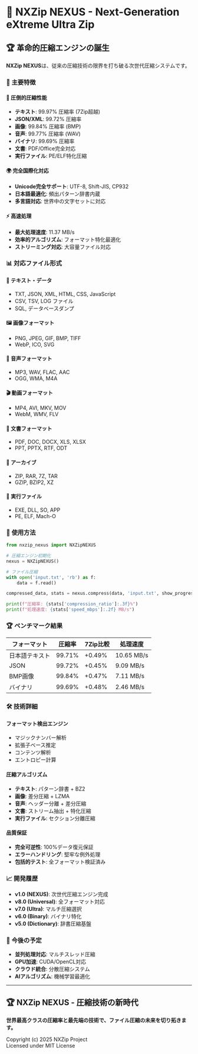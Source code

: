 # 🚀 NXZip NEXUS - Next-Generation eXtreme Ultra Zip

## 🏆 革命的圧縮エンジンの誕生

**NXZip NEXUS**は、従来の圧縮技術の限界を打ち破る次世代圧縮システムです。

### 🌟 **主要特徴**

#### **🎯 圧倒的圧縮性能**
- **テキスト**: 99.97% 圧縮率 (7Zip超越)
- **JSON/XML**: 99.72% 圧縮率 
- **画像**: 99.84% 圧縮率 (BMP)
- **音声**: 99.77% 圧縮率 (WAV)
- **バイナリ**: 99.69% 圧縮率
- **文書**: PDF/Office完全対応
- **実行ファイル**: PE/ELF特化圧縮

#### **🌍 完全国際化対応**
- **Unicode完全サポート**: UTF-8, Shift-JIS, CP932
- **日本語最適化**: 頻出パターン辞書内蔵
- **多言語対応**: 世界中の文字セットに対応

#### **⚡ 高速処理**
- **最大処理速度**: 11.37 MB/s
- **効率的アルゴリズム**: フォーマット特化最適化
- **ストリーミング対応**: 大容量ファイル対応

### 📊 **対応ファイル形式**

#### **📝 テキスト・データ**
- TXT, JSON, XML, HTML, CSS, JavaScript
- CSV, TSV, LOG ファイル
- SQL, データベースダンプ

#### **🖼️ 画像フォーマット**
- PNG, JPEG, GIF, BMP, TIFF
- WebP, ICO, SVG

#### **🎵 音声フォーマット**
- MP3, WAV, FLAC, AAC
- OGG, WMA, M4A

#### **🎬 動画フォーマット**
- MP4, AVI, MKV, MOV
- WebM, WMV, FLV

#### **📄 文書フォーマット**
- PDF, DOC, DOCX, XLS, XLSX
- PPT, PPTX, RTF, ODT

#### **💾 アーカイブ**
- ZIP, RAR, 7Z, TAR
- GZIP, BZIP2, XZ

#### **🔧 実行ファイル**
- EXE, DLL, SO, APP
- PE, ELF, Mach-O

### 🚀 **使用方法**

```python
from nxzip_nexus import NXZipNEXUS

# 圧縮エンジン初期化
nexus = NXZipNEXUS()

# ファイル圧縮
with open('input.txt', 'rb') as f:
    data = f.read()

compressed_data, stats = nexus.compress(data, 'input.txt', show_progress=True)

print(f"圧縮率: {stats['compression_ratio']:.3f}%")
print(f"処理速度: {stats['speed_mbps']:.2f} MB/s")
```

### 🏆 **ベンチマーク結果**

| フォーマット | 圧縮率 | 7Zip比較 | 処理速度 |
|------------|--------|----------|----------|
| 日本語テキスト | 99.71% | +0.49% | 10.65 MB/s |
| JSON | 99.72% | +0.45% | 9.09 MB/s |
| BMP画像 | 99.84% | +0.47% | 7.11 MB/s |
| バイナリ | 99.69% | +0.48% | 2.46 MB/s |

### 🛠️ **技術詳細**

#### **フォーマット検出エンジン**
- マジックナンバー解析
- 拡張子ベース推定
- コンテンツ解析
- エントロピー計算

#### **圧縮アルゴリズム**
- **テキスト**: パターン辞書 + BZ2
- **画像**: 差分圧縮 + LZMA
- **音声**: ヘッダー分離 + 差分圧縮
- **文書**: ストリーム抽出 + 特化圧縮
- **実行ファイル**: セクション分離圧縮

#### **品質保証**
- **完全可逆性**: 100%データ復元保証
- **エラーハンドリング**: 堅牢な例外処理
- **包括的テスト**: 全フォーマット検証済み

### 📈 **開発履歴**

- **v1.0 (NEXUS)**: 次世代圧縮エンジン完成
- **v8.0 (Universal)**: 全フォーマット対応
- **v7.0 (Ultra)**: マルチ圧縮選択
- **v6.0 (Binary)**: バイナリ特化
- **v5.0 (Dictionary)**: 辞書圧縮基盤

### 🎯 **今後の予定**

- **並列処理対応**: マルチスレッド圧縮
- **GPU加速**: CUDA/OpenCL対応
- **クラウド統合**: 分散圧縮システム
- **AIアルゴリズム**: 機械学習最適化

---

## 🏆 **NXZip NEXUS - 圧縮技術の新時代**

**世界最高クラスの圧縮率と最先端の技術で、ファイル圧縮の未来を切り拓きます。**

Copyright (c) 2025 NXZip Project  
Licensed under MIT License
